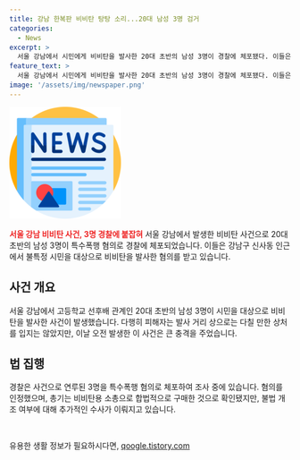 ```yaml
---
title: 강남 한복판 비비탄 탕탕 소리...20대 남성 3명 검거
categories:
  - News
excerpt: >
  서울 강남에서 시민에게 비비탄을 발사한 20대 초반의 남성 3명이 경찰에 체포됐다. 이들은 고등학교 선후배 관계로 호기심과 장난으로 행동했다고 진술했으며, 다행히 다친 행인은 없었다. 경찰은 비비탄용 소총을 합법적으로 구매했지만 가능성을 열어두고 수사 중이다.
feature_text: >
  서울 강남에서 시민에게 비비탄을 발사한 20대 초반의 남성 3명이 경찰에 체포됐다. 이들은 고등학교 선후배 관계로 호기심과 장난으로 행동했다고 진술했으며, 다행히 다친 행인은 없었다. 경찰은 비비탄용 소총을 합법적으로 구매했지만 가능성을 열어두고 수사 중이다.
image: '/assets/img/newspaper.png'
---
```


<p><img src="/assets/img/newspaper.png" alt="kimp 속보" /></p>

<p><b><span style="color: #ee2323;">서울 강남 비비탄 사건, 3명 경찰에 붙잡혀</span></b>
서울 강남에서 발생한 비비탄 사건으로 20대 초반의 남성 3명이 특수폭행 혐의로 경찰에 체포되었습니다. 이들은 강남구 신사동 인근에서 불특정 시민을 대상으로 비비탄을 발사한 혐의를 받고 있습니다.</p>

<h2 data-ke-size="size26">사건 개요</h2>

<p>서울 강남에서 고등학교 선후배 관계인 20대 초반의 남성 3명이 시민을 대상으로 비비탄을 발사한 사건이 발생했습니다. 다행히 피해자는 발사 거리 상으로는 다칠 만한 상처를 입지는 않았지만, 이날 오전 발생한 이 사건은 큰 충격을 주었습니다.</p>

<h2 data-ke-size="size26">법 집행</h2>

<p>경찰은 사건으로 연루된 3명을 특수폭행 혐의로 체포하여 조사 중에 있습니다. 혐의를 인정했으며, 총기는 비비탄용 소총으로 합법적으로 구매한 것으로 확인됐지만, 불법 개조 여부에 대해 추가적인 수사가 이뤄지고 있습니다.</p>

<p data-ke-size="size16">&nbsp;</p>
유용한 생활 정보가 필요하시다면, <a href="https://qoogle.tistory.com" rel="dofollow">qoogle.tistory.com</a>


